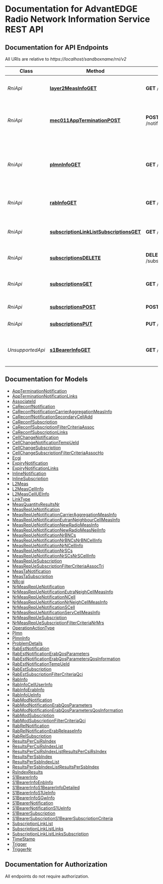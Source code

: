 # Documentation for AdvantEDGE Radio Network Information Service REST API

<a name="documentation-for-api-endpoints"></a>
## Documentation for API Endpoints

All URIs are relative to *https://localhost/sandboxname/rni/v2*

Class | Method | HTTP request | Description
------------ | ------------- | ------------- | -------------
*RniApi* | [**layer2MeasInfoGET**](Apis/RniApi.md#layer2measinfoget) | **GET** /queries/layer2_meas | Retrieve information on layer 2 measurements
*RniApi* | [**mec011AppTerminationPOST**](Apis/RniApi.md#mec011appterminationpost) | **POST** /notifications/mec011/appTermination | MEC011 Application Termination notification for self termination
*RniApi* | [**plmnInfoGET**](Apis/RniApi.md#plmninfoget) | **GET** /queries/plmn_info | Retrieve information on the underlying Mobile Network that the MEC application is associated to
*RniApi* | [**rabInfoGET**](Apis/RniApi.md#rabinfoget) | **GET** /queries/rab_info | Retrieve information on Radio Access Bearers
*RniApi* | [**subscriptionLinkListSubscriptionsGET**](Apis/RniApi.md#subscriptionlinklistsubscriptionsget) | **GET** /subscriptions | Retrieve information on subscriptions for notifications
*RniApi* | [**subscriptionsDELETE**](Apis/RniApi.md#subscriptionsdelete) | **DELETE** /subscriptions/{subscriptionId} | Cancel an existing subscription
*RniApi* | [**subscriptionsGET**](Apis/RniApi.md#subscriptionsget) | **GET** /subscriptions/{subscriptionId} | Retrieve information on current specific subscription
*RniApi* | [**subscriptionsPOST**](Apis/RniApi.md#subscriptionspost) | **POST** /subscriptions | Create a new subscription
*RniApi* | [**subscriptionsPUT**](Apis/RniApi.md#subscriptionsput) | **PUT** /subscriptions/{subscriptionId} | Modify an existing subscription
*UnsupportedApi* | [**s1BearerInfoGET**](Apis/UnsupportedApi.md#s1bearerinfoget) | **GET** /queries/s1_bearer_info | Retrieve S1-U bearer information related to specific UE(s)


<a name="documentation-for-models"></a>
## Documentation for Models

 - [AppTerminationNotification](./Models/AppTerminationNotification.md)
 - [AppTerminationNotificationLinks](./Models/AppTerminationNotificationLinks.md)
 - [AssociateId](./Models/AssociateId.md)
 - [CaReconfNotification](./Models/CaReconfNotification.md)
 - [CaReconfNotificationCarrierAggregationMeasInfo](./Models/CaReconfNotificationCarrierAggregationMeasInfo.md)
 - [CaReconfNotificationSecondaryCellAdd](./Models/CaReconfNotificationSecondaryCellAdd.md)
 - [CaReconfSubscription](./Models/CaReconfSubscription.md)
 - [CaReconfSubscriptionFilterCriteriaAssoc](./Models/CaReconfSubscriptionFilterCriteriaAssoc.md)
 - [CaReconfSubscriptionLinks](./Models/CaReconfSubscriptionLinks.md)
 - [CellChangeNotification](./Models/CellChangeNotification.md)
 - [CellChangeNotificationTempUeId](./Models/CellChangeNotificationTempUeId.md)
 - [CellChangeSubscription](./Models/CellChangeSubscription.md)
 - [CellChangeSubscriptionFilterCriteriaAssocHo](./Models/CellChangeSubscriptionFilterCriteriaAssocHo.md)
 - [Ecgi](./Models/Ecgi.md)
 - [ExpiryNotification](./Models/ExpiryNotification.md)
 - [ExpiryNotificationLinks](./Models/ExpiryNotificationLinks.md)
 - [InlineNotification](./Models/InlineNotification.md)
 - [InlineSubscription](./Models/InlineSubscription.md)
 - [L2Meas](./Models/L2Meas.md)
 - [L2MeasCellInfo](./Models/L2MeasCellInfo.md)
 - [L2MeasCellUEInfo](./Models/L2MeasCellUEInfo.md)
 - [LinkType](./Models/LinkType.md)
 - [MeasQuantityResultsNr](./Models/MeasQuantityResultsNr.md)
 - [MeasRepUeNotification](./Models/MeasRepUeNotification.md)
 - [MeasRepUeNotificationCarrierAggregationMeasInfo](./Models/MeasRepUeNotificationCarrierAggregationMeasInfo.md)
 - [MeasRepUeNotificationEutranNeighbourCellMeasInfo](./Models/MeasRepUeNotificationEutranNeighbourCellMeasInfo.md)
 - [MeasRepUeNotificationNewRadioMeasInfo](./Models/MeasRepUeNotificationNewRadioMeasInfo.md)
 - [MeasRepUeNotificationNewRadioMeasNeiInfo](./Models/MeasRepUeNotificationNewRadioMeasNeiInfo.md)
 - [MeasRepUeNotificationNrBNCs](./Models/MeasRepUeNotificationNrBNCs.md)
 - [MeasRepUeNotificationNrBNCsNrBNCellInfo](./Models/MeasRepUeNotificationNrBNCsNrBNCellInfo.md)
 - [MeasRepUeNotificationNrNCellInfo](./Models/MeasRepUeNotificationNrNCellInfo.md)
 - [MeasRepUeNotificationNrSCs](./Models/MeasRepUeNotificationNrSCs.md)
 - [MeasRepUeNotificationNrSCsNrSCellInfo](./Models/MeasRepUeNotificationNrSCsNrSCellInfo.md)
 - [MeasRepUeSubscription](./Models/MeasRepUeSubscription.md)
 - [MeasRepUeSubscriptionFilterCriteriaAssocTri](./Models/MeasRepUeSubscriptionFilterCriteriaAssocTri.md)
 - [MeasTaNotification](./Models/MeasTaNotification.md)
 - [MeasTaSubscription](./Models/MeasTaSubscription.md)
 - [NRcgi](./Models/NRcgi.md)
 - [NrMeasRepUeNotification](./Models/NrMeasRepUeNotification.md)
 - [NrMeasRepUeNotificationEutraNeighCellMeasInfo](./Models/NrMeasRepUeNotificationEutraNeighCellMeasInfo.md)
 - [NrMeasRepUeNotificationNCell](./Models/NrMeasRepUeNotificationNCell.md)
 - [NrMeasRepUeNotificationNrNeighCellMeasInfo](./Models/NrMeasRepUeNotificationNrNeighCellMeasInfo.md)
 - [NrMeasRepUeNotificationSCell](./Models/NrMeasRepUeNotificationSCell.md)
 - [NrMeasRepUeNotificationServCellMeasInfo](./Models/NrMeasRepUeNotificationServCellMeasInfo.md)
 - [NrMeasRepUeSubscription](./Models/NrMeasRepUeSubscription.md)
 - [NrMeasRepUeSubscriptionFilterCriteriaNrMrs](./Models/NrMeasRepUeSubscriptionFilterCriteriaNrMrs.md)
 - [OperationActionType](./Models/OperationActionType.md)
 - [Plmn](./Models/Plmn.md)
 - [PlmnInfo](./Models/PlmnInfo.md)
 - [ProblemDetails](./Models/ProblemDetails.md)
 - [RabEstNotification](./Models/RabEstNotification.md)
 - [RabEstNotificationErabQosParameters](./Models/RabEstNotificationErabQosParameters.md)
 - [RabEstNotificationErabQosParametersQosInformation](./Models/RabEstNotificationErabQosParametersQosInformation.md)
 - [RabEstNotificationTempUeId](./Models/RabEstNotificationTempUeId.md)
 - [RabEstSubscription](./Models/RabEstSubscription.md)
 - [RabEstSubscriptionFilterCriteriaQci](./Models/RabEstSubscriptionFilterCriteriaQci.md)
 - [RabInfo](./Models/RabInfo.md)
 - [RabInfoCellUserInfo](./Models/RabInfoCellUserInfo.md)
 - [RabInfoErabInfo](./Models/RabInfoErabInfo.md)
 - [RabInfoUeInfo](./Models/RabInfoUeInfo.md)
 - [RabModNotification](./Models/RabModNotification.md)
 - [RabModNotificationErabQosParameters](./Models/RabModNotificationErabQosParameters.md)
 - [RabModNotificationErabQosParametersQosInformation](./Models/RabModNotificationErabQosParametersQosInformation.md)
 - [RabModSubscription](./Models/RabModSubscription.md)
 - [RabModSubscriptionFilterCriteriaQci](./Models/RabModSubscriptionFilterCriteriaQci.md)
 - [RabRelNotification](./Models/RabRelNotification.md)
 - [RabRelNotificationErabReleaseInfo](./Models/RabRelNotificationErabReleaseInfo.md)
 - [RabRelSubscription](./Models/RabRelSubscription.md)
 - [ResultsPerCsiRsIndex](./Models/ResultsPerCsiRsIndex.md)
 - [ResultsPerCsiRsIndexList](./Models/ResultsPerCsiRsIndexList.md)
 - [ResultsPerCsiRsIndexListResultsPerCsiRsIndex](./Models/ResultsPerCsiRsIndexListResultsPerCsiRsIndex.md)
 - [ResultsPerSsbIndex](./Models/ResultsPerSsbIndex.md)
 - [ResultsPerSsbIndexList](./Models/ResultsPerSsbIndexList.md)
 - [ResultsPerSsbIndexListResultsPerSsbIndex](./Models/ResultsPerSsbIndexListResultsPerSsbIndex.md)
 - [RsIndexResults](./Models/RsIndexResults.md)
 - [S1BearerInfo](./Models/S1BearerInfo.md)
 - [S1BearerInfoEnbInfo](./Models/S1BearerInfoEnbInfo.md)
 - [S1BearerInfoS1BearerInfoDetailed](./Models/S1BearerInfoS1BearerInfoDetailed.md)
 - [S1BearerInfoS1UeInfo](./Models/S1BearerInfoS1UeInfo.md)
 - [S1BearerInfoSGwInfo](./Models/S1BearerInfoSGwInfo.md)
 - [S1BearerNotification](./Models/S1BearerNotification.md)
 - [S1BearerNotificationS1UeInfo](./Models/S1BearerNotificationS1UeInfo.md)
 - [S1BearerSubscription](./Models/S1BearerSubscription.md)
 - [S1BearerSubscriptionS1BearerSubscriptionCriteria](./Models/S1BearerSubscriptionS1BearerSubscriptionCriteria.md)
 - [SubscriptionLinkList](./Models/SubscriptionLinkList.md)
 - [SubscriptionLinkListLinks](./Models/SubscriptionLinkListLinks.md)
 - [SubscriptionLinkListLinksSubscription](./Models/SubscriptionLinkListLinksSubscription.md)
 - [TimeStamp](./Models/TimeStamp.md)
 - [Trigger](./Models/Trigger.md)
 - [TriggerNr](./Models/TriggerNr.md)


<a name="documentation-for-authorization"></a>
## Documentation for Authorization

All endpoints do not require authorization.
